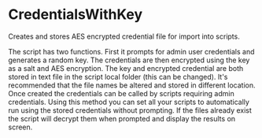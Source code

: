 # CredentialsWithKey
Creates and stores AES encrypted credential file for import into scripts.

The script has two functions.  First it prompts for admin user credentials and generates a random key.
The credentials are then encrypted using the key as a salt and AES encryption.  The key and encrypted
credential are both stored in text file in the script local folder (this can be changed).  It's recommended that
the file names be altered and stored in different location.  Once created the credentials can be called
by scripts requiring admin credentials.  Using this method you can set all your scripts to automatically 
run using the stored credentials without prompting.  If the files already exist the script will decrypt 
them when prompted and display the results on screen.
